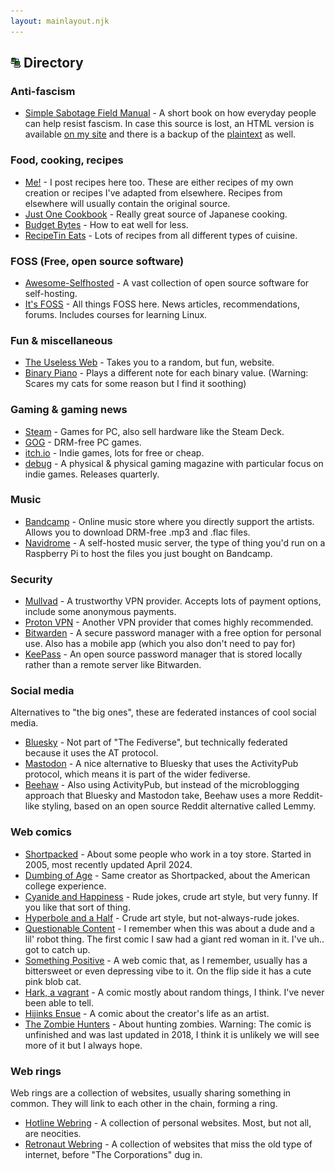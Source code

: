 ```yaml
---
layout: mainlayout.njk
---
```


## ![Computer](/images/icons/computer10.gif) Directory

### Anti-fascism
- [Simple Sabotage Field Manual](https://www.gutenberg.org/ebooks/26184?ref=404media.co) - A short book on how everyday people can help resist fascism. In case this source is lost, an HTML version is available [on my site](/simpleSabotageFieldManual) and there is a backup of the [plaintext](https://github.com/honeyoncode/SimpleSabotageFieldManual/blob/main/SimpleSabotageFieldManual.txt) as well.

### Food, cooking, recipes
- [Me!](/recipes) - I post recipes here too. These are either recipes of my own creation or recipes I've adapted from elsewhere. Recipes from elsewhere will usually contain the original source.
- [Just One Cookbook](https://www.justonecookbook.com/) - Really great source of Japanese cooking.
- [Budget Bytes](https://www.budgetbytes.com/) - How to eat well for less.
- [RecipeTin Eats](https://www.recipetineats.com/) - Lots of recipes from all different types of cuisine.

### FOSS (Free, open source software)
- [Awesome-Selfhosted](https://awesome-selfhosted.net/) - A vast collection of open source software for self-hosting.
- [It's FOSS](https://itsfoss.com/) - All things FOSS here. News articles, recommendations, forums. Includes courses for learning Linux.

### Fun & miscellaneous
- [The Useless Web](https://theuselessweb.com/) - Takes you to a random, but fun, website.
- [Binary Piano](https://binarypiano.com/) - Plays a different note for each binary value. (Warning: Scares my cats for some reason but I find it soothing)

### Gaming & gaming news
- [Steam](https://store.steampowered.com/) - Games for PC, also sell hardware like the Steam Deck.
- [GOG](https://www.gog.com) - DRM-free PC games.
- [itch.io](https://itch.io/) - Indie games, lots for free or cheap.
- [debug](https://www.teamdebug.com/magazine) - A physical & physical gaming magazine with particular focus on indie games. Releases quarterly.

### Music
- [Bandcamp](https://bandcamp.com/) - Online music store where you directly support the artists. Allows you to download DRM-free .mp3 and .flac files.
- [Navidrome](https://www.navidrome.org) - A self-hosted music server, the type of thing you'd run on a Raspberry Pi to host the files you just bought on Bandcamp.

### Security
- [Mullvad](https://mullvad.net/en) - A trustworthy VPN provider. Accepts lots of payment options, include some anonymous payments.
- [Proton VPN](https://protonvpn.com/) - Another VPN provider that comes highly recommended.
- [Bitwarden](https://bitwarden.com/) - A secure password manager with a free option for personal use. Also has a mobile app (which you also don't need to pay for)
- [KeePass](https://keepass.info/) - An open source password manager that is stored locally rather than a remote server like Bitwarden.

### Social media
Alternatives to "the big ones", these are federated instances of cool social media.
- [Bluesky](https://bsky.app) - Not part of "The Fediverse", but technically federated because it uses the AT protocol.
- [Mastodon](https://mastodon.social/) - A nice alternative to Bluesky that uses the ActivityPub protocol, which means it is part of the wider fediverse.
- [Beehaw](https://beehaw.org/) - Also using ActivityPub, but instead of the microblogging approach that Bluesky and Mastodon take, Beehaw uses a more Reddit-like styling, based on an open source Reddit alternative called Lemmy.

### Web comics
- [Shortpacked](https://www.shortpacked.com/comic/just-a-toy-store) - About some people who work in a toy store. Started in 2005, most recently updated April 2024.
- [Dumbing of Age](https://www.dumbingofage.com/2010/comic/book-1/01-move-in-day/home/) - Same creator as Shortpacked, about the American college experience.
- [Cyanide and Happiness](https://explosm.net) - Rude jokes, crude art style, but very funny. If you like that sort of thing.
- [Hyperbole and a Half](http://hyperboleandahalf.blogspot.com/) - Crude art style, but not-always-rude jokes.
- [Questionable Content](https://questionablecontent.net/view.php?comic=1) - I remember when this was about a dude and a lil' robot thing. The first comic I saw had a giant red woman in it. I've uh.. got to catch up.
- [Something Positive](https://somethingpositive.net/) - A web comic that, as I remember, usually has a bittersweet or even depressing vibe to it. On the flip side it has a cute pink blob cat.
- [Hark, a vagrant](http://www.harkavagrant.com) - A comic mostly about random things, I think. I've never been able to tell.
- [Hijinks Ensue](http://hijinksensue.com/comic/who-is-your-daddy-and-what-does-he-do/) - A comic about the creator's life as an artist.
- [The Zombie Hunters](http://www.thezombiehunters.com/index.php?strip_id=1) - About hunting zombies. Warning: The comic is unfinished and was last updated in 2018, I think it is unlikely we will see more of it but I always hope.

### Web rings
Web rings are a collection of websites, usually sharing something in common. They will link to each other in the chain, forming a ring.
- [Hotline Webring](https://hotlinewebring.club/) - A collection of personal websites. Most, but not all, are neocities.
- [Retronaut Webring](https://webring.dinhe.net/) - A collection of websites that miss the old type of internet, before "The Corporations" dug in.